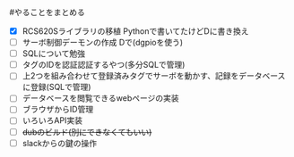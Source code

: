 
#やることをまとめる

 - [x] RCS620Sライブラリの移植 Pythonで書いてたけどDに書き換え
 - [ ] サーボ制御デーモンの作成 Dで(dgpioを使う)
 - [ ] SQLについて勉強
 - [ ] タグのIDを認証認証するやつ(多分SQLで管理)
 - [ ] 上2つを組み合わせて登録済みタグでサーボを動かす、記録をデータベースに登録(SQLで管理)
 - [ ] データベースを閲覧できるwebページの実装
 - [ ] ブラウザからID管理
 - [ ] いろいろAPI実装
 - [ ] ~~dubのビルド(別にできなくてもいい)~~
 - [ ] slackからの鍵の操作
